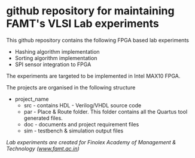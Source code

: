 # github repository for maintaining FAMT's VLSI Lab experiments

This github repository contains the following FPGA based lab experiments
- Hashing algorithm implementation
- Sorting algorithm implementation
- SPI sensor integration to FPGA

The experiments are targeted to be implemented in Intel MAX10 FPGA. 

The projects are organised in the following structure
- project_name
  - src - contains HDL - Verilog/VHDL source code
  - par - Place & Route folder. This folder contains all the Quartus tool generated files. 
  - doc - documents and project requirement files
  - sim - testbench & simulation output files

  
_Lab experiments are created for Finolex Academy of Management & Technology (www.famt.ac.in)_

